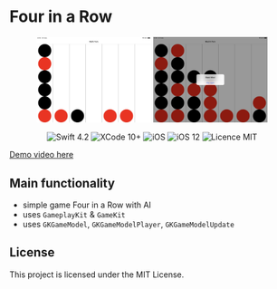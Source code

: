 #  Four in a Row

<div align = "center">
<img src="/screens/1.jpeg" width="40%">        
<img src="/screens/2.jpeg" width="40%">       
</div>

<p align="center">
<img src="https://img.shields.io/badge/Swift-4.2-orange.svg" alt="Swift 4.2"/>
<img src="https://img.shields.io/badge/Xcode-10%2B-brightgreen.svg" alt="XCode 10+"/>
<img src="https://img.shields.io/badge/platform-iOS-green.svg" alt="iOS"/>
<img src="https://img.shields.io/badge/iOS-12%2B-brightgreen.svg" alt="iOS 12"/>
<img src="https://img.shields.io/badge/licence-MIT-lightgray.svg" alt="Licence MIT"/>
</p>

[Demo video here](https://youtu.be/WsTKX9vtHLA)

## Main functionality
* simple game Four in a Row with AI
* uses `GameplayKit` & `GameKit`
* uses `GKGameModel`, `GKGameModelPlayer`, `GKGameModelUpdate`

## License

This project is licensed under the MIT License.